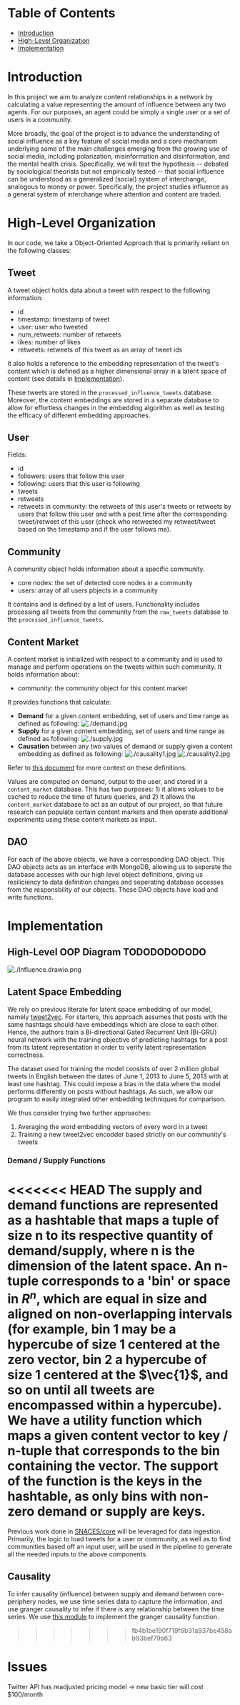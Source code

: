 # Table of Contents

- [Introduction](#introduction)
- [High-Level Organization](#high-level-organization)
- [Implementation](#implementation)

# Introduction

In this project we aim to analyze content relationships in a network by calculating a value representing the amount of influence between any two agents.
For our purposes, an agent could be simply a single user or a set of users in a community.

More broadly, the goal of the project is to advance the understanding of social influence as a key feature of social media and a core mechanism underlying some of the main challenges emerging from the growing use of social media, including polarization, misinformation and disinformation, and the mental health crisis.
Specifically, we will test the hypothesis -- debated by sociological theorists but not empirically tested -- that social influence can be understood as a generalized (social) system of interchange, analogous to money or power.
Specifically, the project studies influence as a general system of interchange where attention and content are traded.

# High-Level Organization

In our code, we take a Object-Oriented Approach that is primarily reliant on the following classes:

## Tweet

A tweet object holds data about a tweet with respect to the following information:

- id
- timestamp: timestamp of tweet
- user: user who tweeted
- num_retweets: number of retweets
- likes: number of likes
- retweets: retweets of this tweet as an array of tweet ids

It also holds a reference to the embedding representation of the tweet's content which is defined as a higher dimensional array in a latent space of content (see details in [Implementation](#implementation)).

These tweets are stored in the `processed_influence_tweets` database. 
Moreover, the content embeddings are stored in a separate database to allow for effortless changes in the embedding algorithm as well as testing the efficacy of different embedding approaches.

## User

Fields:

- id
- followers: users that follow this user
- following: users that this user is following
- tweets
- retweets
- retweets in community: the retweets of this user's tweets or retweets by users that follow this user and with a post time after the corresponding tweet/retweet of this user (check who retweeted my retweet/tweet based on the timestamp and if the user follows me).

## Community

A community object holds information about a specific community.

- core nodes: the set of detected core nodes in a community
- users: array of all users pbjects in a community

It contains and is defined by a list of users.
Functionality includes processing all tweets from the community from the `raw_tweets` database to the `processed_influence_tweets`.

## Content Market

A content market is initialized with respect to a community and is used to manage and perform operations on the tweets within such community.
It holds information about:

- community: the community object for this content market

It provides functions that calculate:

- **Demand** for a given content embedding, set of users and time range as defined as following:
  ![./demand.jpg](./assets/demand.jpg)
- **Supply** for a given content embedding, set of users and time range as defined as following:
  ![./supply.jpg](./assets/supply.jpg)
- **Causation** between any two values of demand or supply given a content embedding as defined as following:
  ![./causality1.jpg](./assets/causality1.jpg)
  ![./causality2.jpg](./assets/causality2.jpg)

Refer to [this document](https://www.overleaf.com/6251411237wbdjqsjvrrjj) for more context on these definitions.

Values are computed on demand, output to the user, and stored in a `content_market` database. This has two purposes: 1) it allows values to be cached to reduce the time of future queries, and 2) It allows the `content_market` database to act as an output of our project, so that future research can populate certain content markets and then operate additional experiments using these content markets as input.

## DAO

For each of the above objects, we have a corresponding DAO object. This DAO objects acts as an interface with MongoDB, allowing us to seperate the database accesses with our high level object definitions, giving us resiliciency to data definition changes and seperating database accesses from the responsbility of our objects. These DAO objects have load and write functions.

# Implementation

## High-Level OOP Diagram TODODODODODO

![./Influence.drawio.png](./assets/influence_uml.png)

## Latent Space Embedding

We rely on previous literate for latent space embedding of our model, namely [tweet2vec](https://arxiv.org/abs/1605.03481).
For starters, this approach assumes that posts with the same hashtags should have embeddings which are close to each other.
Hence, the authors train a Bi-directional Gated Recurrent Unit (Bi-GRU) neural network with the training objective of predicting hashtags for a post from its latent representation in order to verify latent representation correctness.

The dataset used for training the model consists of over 2 million global tweets in English between the dates of June 1, 2013 to June 5, 2013 with at least one hashtag.
This could impose a bias in the data where the model performs differently on posts without hashtags.
As such, we allow our program to easily integrated other embedding techniques for comparison.

We thus consider trying two further approaches:

1. Averaging the word embedding vectors of every word in a tweet
2. Training a new tweet2vec encodder based strictly on our community's tweets

### Demand / Supply Functions

<<<<<<< HEAD
The supply and demand functions are represented as a hashtable that maps a tuple of size n to its respective quantity of demand/supply, where n is the dimension of the latent space. An n-tuple corresponds to a 'bin' or space in $R^n$, which are equal in size and aligned on non-overlapping intervals (for example, bin 1 may be a hypercube of size 1 centered at the zero vector, bin 2 a hypercube of size 1 centered at the $\vec{1}$, and so on until all tweets are encompassed within a hypercube).
We have a utility function which maps a given content vector to key / n-tuple that corresponds to the bin containing the vector. The support of the function is the keys in the hashtable, as only bins with non-zero demand or supply are keys.
=======
Previous work done in [SNACES/core](https://github.com/SNACES/core) will be leveraged for data ingestion. Primarily, the logic to load tweets for a user or community, as well as to find communities based off an input user, will be used in the pipeline to generate all the needed inputs to the above components.

## Causality

To infer causality (influence) between supply and demand between core-periphery nodes, we use time series data to capture the information, and use granger causality to infer if there is any relationship between the time series. We use [this module](https://www.statsmodels.org/dev/generated/statsmodels.tsa.stattools.grangercausalitytests.html) to implement the granger causality function. 
>>>>>>> fb4b1be190f719f6b31a937be458ab93bef79a63

# Issues

Twitter API has readjusted pricing model -> new basic tier will cost $100/month

